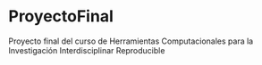 # ProyectoFinal
Proyecto final del curso de Herramientas Computacionales para la  Investigación Interdisciplinar Reproducible
